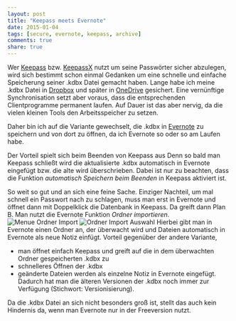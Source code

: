 ```yaml
---
layout: post
title: "Keepass meets Evernote"
date: 2015-01-04
tags: [secure, evernote, keepass, archive]
comments: true
share: true
---
```


Wer [Keepass](http://keepass.info/) bzw. [KeepassX](http://www.keepassx.org/) nutzt um seine Passwörter sicher abzulegen, wird sich bestimmt schon einmal Gedanken um eine schnelle und einfache Speicherung seiner .kdbx Datei gemacht haben.
Lange habe ich meine .kdbx Datei in [Dropbox](https://dropbox.com) und später in [OneDrive](https://onedrive.live.com) gesichert. Eine vernünftige Synchronisation setzt aber voraus, dass die entsprechenden Clientprogramme permanent laufen. Auf Dauer ist das aber nervig, da die vielen kleinen Tools den Arbeitsspeicher zu setzen.

Daher bin ich auf die Variante gewechselt, die .kdbx in [Evernote](http://evernote.com) zu speichern und von dort zu öffnen, da ich Evernote so oder so am Laufen habe.

Der Vorteil spielt sich beim Beenden von Keepass aus Denn so bald man Keepass schließt wird die aktualisierte .kdbx automatisch in Evernote eingefügt bzw. die alte wird überschrieben. Dabei ist nur zu beachten, dass die Funktion *automatisch Speichern beim Beenden* in Keepass aktiviert ist.

So weit so gut und an sich eine feine Sache. Einziger Nachteil, um mal schnell ein Passwort nach zu schlagen, muss man erst in Evernote und öffnet dann mit Doppelklick die Datenbank in Keepass.
Da greift dann Plan B.
Man nutzt die Evernote Funktion *Ordner importieren*.
![Menue Ordner Import](https://cdn.netbuk.dk/blogposts/2015-01-04/menueordnerimport.png)
![Ordner Import Auswahl](https://cdn.netbuk.dk/blogposts/2015-01-04/ordnerimportauswahl.png)
Hierbei gibt man in Evernote einen Ordner an, der überwacht wird und Dateien automatisch in Evernote als neue Notiz einfügt.
Vorteil gegenüber der andere Variante,

- man öffnet einfach Keepass und greift auf die in dem überwachten Ordner gespeicherten .kdbx zu
- schnelleres Öffnen der .kdbx
- geänderte Dateien werden als einzelne Notiz in Evernote eingefügt. Dadurch hat man die älteren Versionen der .kdbx noch immer zur Verfügung (Stichwort: Versionisierung).

Da die .kdbx Datei an sich nicht besonders groß ist, stellt das auch kein Hindernis da, wenn man Evernote nur in der Freeversion nutzt.
